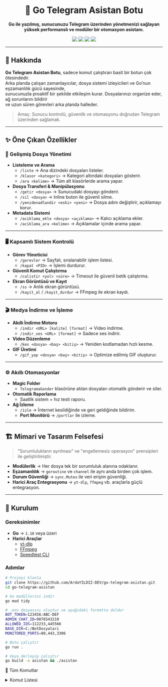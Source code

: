 <h1 align="center">🤖 Go Telegram Asistan Botu</h1>
<p align="center">
  <strong>Go ile yazılmış, sunucunuzu Telegram üzerinden yönetmenizi sağlayan yüksek performanslı ve modüler bir otomasyon asistanı.</strong>
</p>

<p align="center">
  <img src="https://img.shields.io/badge/Go-00ADD8?style=for-the-badge&logo=go&logoColor=white">
  <img src="https://img.shields.io/badge/FFmpeg-00780B?style=for-the-badge&logo=ffmpeg&logoColor=white">
  <img src="https://img.shields.io/badge/yt--dlp-838383?style=for-the-badge&logo=youtube&logoColor=white">
  <a href="https://github.com/ArdaYILDIZ-DEV/go-telegram-asistan/blob/main/LICENSE"><img src="https://img.shields.io/github/license/ArdaYILDIZ-DEV/go-telegram-asistan?style=for-the-badge&color=informational"></a>
</p>

---

## 📖 Hakkında
**Go Telegram Asistan Botu**, sadece komut çalıştıran basit bir botun çok ötesindedir.  
Arka planda çalışan zamanlayıcılar, dosya sistemi izleyicileri ve Go’nun eşzamanlılık gücü sayesinde,  
sunucunuzla proaktif bir şekilde etkileşim kurar. Dosyalarınızı organize eder, ağ sorunlarını bildirir  
ve uzun süren görevleri arka planda halleder.

> Amaç: Sunucu kontrolü, güvenlik ve otomasyonu doğrudan Telegram üzerinden sağlamak.

---

## ✨ Öne Çıkan Özellikler

### 📂 Gelişmiş Dosya Yönetimi
- **Listeleme ve Arama**
  - `/liste` → Ana dizindeki dosyaları listeler.
  - `/klasor <kategori>` → Kategori altındaki dosyaları gösterir.
  - `/ara <kelime>` → Tüm alt klasörlerde arama yapar.
- **Dosya Transferi & Manipülasyonu**
  - `/getir <dosya>` → Sunucudaki dosyayı gönderir.
  - `/sil <dosya>` → Inline buton ile güvenli silme.
  - `/yenidenadlandir <eski> <yeni>` → Dosya adını değiştirir, açıklamayı korur.
- **Metadata Sistemi**
  - `/aciklama_ekle <dosya> <açıklama>` → Kalıcı açıklama ekler.
  - `/aciklama_ara <kelime>` → Açıklamalar içinde arama yapar.

---

### 🖥️ Kapsamlı Sistem Kontrolü
- **Görev Yöneticisi**
  - `/gorevler` → Sayfalı, sıralanabilir işlem listesi.
  - `/kapat <PID>` → İşlemi durdurur.
- **Güvenli Komut Çalıştırma**
  - `/calistir <yol> <süre>` → Timeout ile güvenli betik çalıştırma.
- **Ekran Görüntüsü ve Kayıt**
  - `/ss` → Anlık ekran görüntüsü.
  - `/kayit_al` / `/kayit_durdur` → FFmpeg ile ekran kaydı.

---

### 🎬 Medya İndirme ve İşleme
- **Akıllı İndirme Motoru**
  - `/indir <URL> [kalite] [format]` → Video indirme.
  - `/indir_ses <URL> [format]` → Sadece ses indirir.
- **Video Düzenleme**
  - `/kes <dosya> <baş> <bitiş>` → Yeniden kodlamadan hızlı kesme.
- **GIF Üretimi**
  - `/gif_yap <dosya> <baş> <bitiş>` → Optimize edilmiş GIF oluşturur.

---

### ⚙️ Akıllı Otomasyonlar
- **Magic Folder**
  - `TelegramaGonder` klasörüne atılan dosyaları otomatik gönderir ve siler.
- **Otomatik Raporlama**
  - Saatlik sistem + hız testi raporu.
- **Ağ İzleme**
  - `/izle` → İnternet kesildiğinde ve geri geldiğinde bildirim.
  - **Port Monitörü** → `/portlar` ile izleme.

---

## 🏗️ Mimari ve Tasarım Felsefesi
> "Sorumlulukların ayrılması" ve "engellemesiz operasyon" prensipleri ile geliştirilmiştir.
- **Modülerlik** → Her dosya tek bir sorumluluk alanına odaklanır.
- **Eşzamanlılık** → `goroutine` ve `channel` ile aynı anda birden çok işlem.
- **Durum Güvenliği** → `sync.Mutex` ile veri erişim güvenliği.
- **Harici Araç Entegrasyonu** → `yt-dlp`, `ffmpeg` vb. araçlarla güçlü entegrasyon.

---

## 🚀 Kurulum

### Gereksinimler
- **Go** → `1.18` veya üzeri
- **Harici Araçlar**
  - [yt-dlp](https://github.com/yt-dlp/yt-dlp)
  - [FFmpeg](https://ffmpeg.org/download.html)
  - [Speedtest CLI](https://www.speedtest.net/apps/cli)


### Adımlar
```bash
# Projeyi klonla
git clone https://github.com/ArdaYILDIZ-DEV/go-telegram-asistan.git
cd go-telegram-asistan

# Go modüllerini indir
go mod tidy

# .env dosyasını oluştur ve aşağıdaki formatta doldur
BOT_TOKEN=123456:ABC-DEF
ADMIN_CHAT_ID=9876543210
ALLOWED_IDS=112233,445566
BASE_DIR=C:/BotDosyalari
MONITORED_PORTS=80,443,3306

# Botu çalıştır
go run .

# Veya derleyip çalıştır
go build -o asistan && ./asistan

```

📜 Tüm Komutlar
<details> <summary>Komut Listesi</summary>
| Komut                               | Açıklama                    |
| :---------------------------------- | :-------------------------- |
| `/start`                            | Hoş geldin mesajı           |
| `/help`                             | Komut listesi               |
| `/getir <dosya>`                    | Dosya gönder                |
| `/sil <dosya>`                      | Dosya sil (onay ile)        |
| `/yenidenadlandir <eski> <yeni>`    | Dosya adı değiştir          |
| `/tasi <dosya> <klasör>`            | Dosya taşı                  |
| `/ara <kelime>`                     | Dosya arama                 |
| `/liste`                            | Ana klasördeki dosyalar     |
| `/klasor <kategori>`                | Kategori klasörünü listeler |
| `/aciklama_ekle <dosya> <açıklama>` | Açıklama ekle               |
| `/aciklama_sil <dosya>`             | Açıklama sil                |
| `/aciklamalar`                      | Tüm açıklamaları listeler   |
| `/aciklama_ara <kelime>`            | Açıklama arama              |
| `/indir <URL> [kalite] [format]`    | Video/dosya indir           |
| `/indir_ses <URL> [format]`         | Ses indir                   |
| `/kes <dosya> <baş> <bitiş>`        | Video kes                   |
| `/gif_yap <dosya> <baş> <bitiş>`    | GIF yap                     |
| `/gorevler`                         | Görev yöneticisi            |
| `/calistir <yol> <süre>`            | Betik çalıştır              |
| `/kapat <PID>`                      | İşlem durdur                |
| `/duzenle`                          | Dosyaları düzenle           |
| `/durum`                            | Sistem durumu               |
| `/sistem_bilgisi`                   | Ayrıntılı sistem bilgisi    |
| `/hiz_testi`                        | İnternet hızı testi         |
| `/portlar`                          | Port kontrol                |
| `/ss`                               | Ekran görüntüsü             |
| `/kayit_al` / `/kayit_durdur`       | Ekran kaydı                 |
| `/izle`                             | Ağ izleme                   |

🛠️ Kullanılan Teknolojiler
<p> <img src="https://skillicons.dev/icons?i=go,git,github,powershell,vscode" /> <img src="https://repository-images.githubusercontent.com/947861912/79d2548e-a5dc-420e-8fda-3e9368a7b668" alt="FFmpeg" height="48"> <img src="https://repository-images.githubusercontent.com/307260205/b6a8d716-9c7b-40ec-bc44-6422d8b741a0" alt="yt-dlp" height="48"> </p>

🤝 Katkıda Bulunma

1.Fork’la

2.Yeni dal oluştur → git checkout -b feature/YeniOzellik

3.Değişiklikleri yap ve commit’le

4.Dalını push’la

5.Pull Request gönder

📜 Lisans

Bu proje MIT Lisansı ile lisanslanmıştır.
